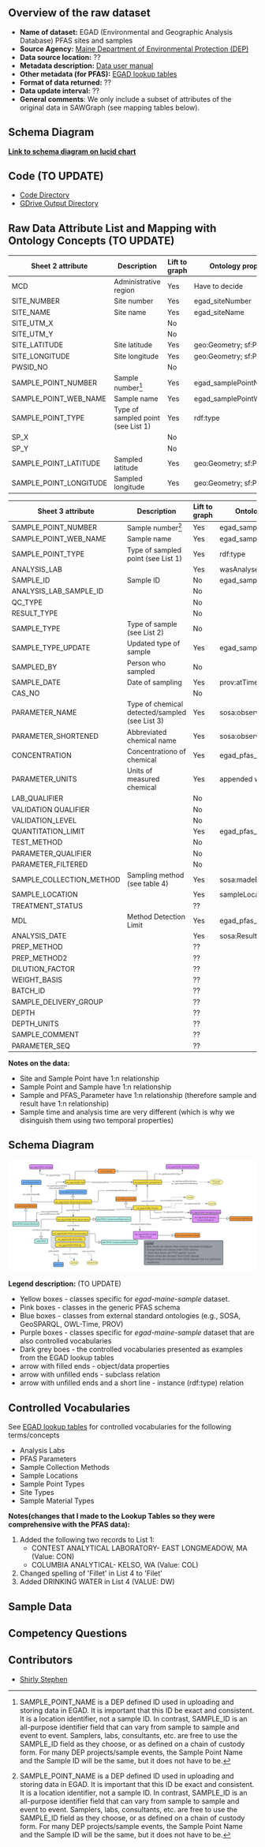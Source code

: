 ## Overview of the raw dataset
* **Name of dataset:** EGAD (Environmental and Geographic Analysis Database) PFAS sites and samples 
* **Source Agency:** [Maine Department of Environmental Protection (DEP)](https://www.maine.gov/dep/maps-data/egad/)
* **Data source location:** ??
* **Metadata description:** [Data user manual](https://www.maine.gov/dep/maps-data/egad/documents/Maine%20DEP%20EGAD%20EDD%20v6.0%20User%20Manual_2022%20(Final).pdf)
* **Other metadata (for PFAS):** [EGAD lookup tables](https://www.maine.gov/dep/maps-data/egad/documents/EGAD_Lookup_Tables.xlsx)
* **Format of data returned:** ??
* **Data update interval:** ?? 
* **General comments**: We only include a subset of attributes of the original data in SAWGraph (see mapping tables below).

## Schema Diagram
[**Link to schema diagram on lucid chart**](https://lucid.app/lucidchart/a9330f5f-14bb-430b-b734-dd37626284e7/edit?viewport_loc=-805%2C-12%2C2587%2C1150%2C0_0&invitationId=inv_9a3f9eda-0d3a-4243-a695-481a17d294b8)

## Code (TO UPDATE)
* [Code Directory](../../code/egad-maine-samples)
* [GDrive Output Directory](https://drive.google.com/drive/folders/18HynzQhZStMQj-CuM2U0NUtLUdBybWEx)

## Raw Data Attribute List and Mapping with Ontology Concepts (TO UPDATE)
| Sheet 2 attribute | Description | Lift to graph | Ontology property |
| --- | --- | --- |--- |
| MCD | Administrative region | Yes | Have to decide |
| SITE_NUMBER | Site number | Yes | egad_siteNumber |
| SITE_NAME | Site name | Yes | egad_siteName |
| SITE_UTM_X | | No | |
| SITE_UTM_Y | | No | |
| SITE_LATITUDE | Site latitude | Yes | geo:Geometry; sf:Point |
| SITE_LONGITUDE | Site longitude | Yes | geo:Geometry; sf:Point |
| PWSID_NO | | No | |
| SAMPLE_POINT_NUMBER | Sample number[^1] | Yes | egad_samplePointNumber |
| SAMPLE_POINT_WEB_NAME | Sample name | Yes | egad_samplePointWebName |
| SAMPLE_POINT_TYPE | Type of sampled point (see List 1) | Yes | rdf:type |
| SP_X | | No | |
| SP_Y | | No | |
| SAMPLE_POINT_LATITUDE | Sampled latitude | Yes | geo:Geometry; sf:Point |
| SAMPLE_POINT_LONGITUDE | Sampled longitude | Yes | geo:Geometry; sf:Point |

[^1]: SAMPLE_POINT_NAME is a DEP defined ID used in uploading and storing data in EGAD. It is important that this ID be exact and consistent. It is a location identifier, not a sample ID. In contrast, SAMPLE_ID is an all-purpose identifier field that can vary from sample to sample and event to event. Samplers, labs, consultants, etc. are free to use the SAMPLE_ID field as they choose, or as defined on a chain of custody form. For many DEP projects/sample events, the Sample Point Name and the Sample ID will be the same, but it does not have to be. 
 

| Sheet 3 attribute | Description | Lift to graph | Ontology property |
| --- | --- | --- | --- |
| SAMPLE_POINT_NUMBER | Sample number[^1] | Yes | egad_samplePointNumber |
| SAMPLE_POINT_WEB_NAME | Sample name | Yes | egad_samplePointWebName |
| SAMPLE_POINT_TYPE | Type of sampled point (see List 1) | Yes | rdf:type |
| ANALYSIS_LAB | | Yes | wasAnalysedBy |
| SAMPLE_ID | Sample ID | No | egad_sampleID |
| ANALYSIS_LAB_SAMPLE_ID | | No | |
| QC_TYPE | | No | |
| RESULT_TYPE | | No | |
| SAMPLE_TYPE | Type of sample (see List 2) | No | |
| SAMPLE_TYPE_UPDATE | Updated type of sample | Yes | egad_sampleID |
| SAMPLED_BY | Person who sampled | No | |
| SAMPLE_DATE | Date of sampling | Yes | prov:atTime |
| CAS_NO | | No | |
| PARAMETER_NAME | Type of chemical detected/sampled (see List 3) | Yes | sosa:observedProperty |   
| PARAMETER_SHORTENED | Abbreviated chemical name | Yes | sosa:observedProperty |
| CONCENTRATION | Concentrationo of chemical | Yes | egad_pfas_concentration |
| PARAMETER_UNITS | Units of measured chemical | Yes | appended with measurment |
| LAB_QUALIFIER | | No | |
| VALIDATION QUALIFIER | | No | |
| VALIDATION_LEVEL | | No | |
| QUANTITATION_LIMIT | | Yes | egad_pfas_ql |
| TEST_METHOD | | No | |
| PARAMETER_QUALIFIER | | No | |
| PARAMETER_FILTERED | | No | |
| SAMPLE_COLLECTION_METHOD | Sampling method (see table 4) | Yes | sosa:madeBySampler |
| SAMPLE_LOCATION | | Yes | sampleLocation |
| TREATMENT_STATUS | | ?? | |
| MDL | Method Detection Limit | Yes | egad_pfas_mdl |
| ANALYSIS_DATE | | Yes | sosa:ResultTime |
| PREP_METHOD | | ?? | |
| PREP_METHOD2 | | ?? | |
| DILUTION_FACTOR | | ?? | |
| WEIGHT_BASIS | | ?? | |
| BATCH_ID | | ?? | |
| SAMPLE_DELIVERY_GROUP | | ?? | |
| DEPTH | | ?? | |
| DEPTH_UNITS | | ?? | |
| SAMPLE_COMMENT | | ?? | |
| PARAMETER_SEQ | | ?? | |

**Notes on the data:**
- Site and Sample Point have 1:n relationship
- Sample Point and Sample have 1:n relationship
- Sample and PFAS_Parameter have 1:n relationship (therefore sample and result have 1:n relationship)
- Sample time and analysis time are very different (which is why we disinguish them using two temporal properties)

## Schema Diagram
![Schema Diagram](./egad_sites_samples-schema-diagram.png)

**Legend description:** (TO UPDATE)
- Yellow boxes - classes specific for _egad-maine-sample_ dataset.
- Pink boxes - classes in the generic PFAS schema
- Blue boxes - classes from external standard ontologies (e.g., SOSA, GeoSPARQL, OWL-Time, PROV)
- Purple boxes - classes specific for _egad-maine-sample_ dataset that are also controlled vocabularies
- Dark grey boes - the controlled vocabularies presented as examples from the EGAD lookup tables
- arrow with filled ends - object/data properties
- arrow with unfilled ends - subclass relation
- arrow with unfilled ends and a short line - instance (rdf:type) relation

## Controlled Vocabularies 
See [EGAD lookup tables](https://www.maine.gov/dep/maps-data/egad/documents/EGAD_Lookup_Tables.xlsx) for controlled vocabularies for the following terms/concepts
- Analysis Labs
- PFAS Parameters
- Sample Collection Methods
- Sample Locations
- Sample Point Types
- Site Types
- Sample Material Types

**Notes(changes that I made to the Lookup Tables so they were comprehensive with the PFAS data):**
1. Added the following two records to List 1:
	 - CONTEST ANALYTICAL LABORATORY- EAST LONGMEADOW, MA (Value: CON)
	 - COLUMBIA ANALYTICAL- KELSO, WA (Value: COL)
2. Changed spelling of 'Fillet' in List 4 to 'Filet'
3. Added DRINKING WATER in List 4 (VALUE: DW)

## Sample Data

## Competency Questions 

## Contributors
* [Shirly Stephen](https://github.com/shirlysteph)
